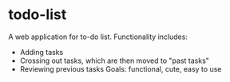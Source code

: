 # todo-list
A web application for to-do list. Functionality includes:
- Adding tasks
- Crossing out tasks, which are then moved to "past tasks"
- Reviewing previous tasks
Goals: functional, cute, easy to use
